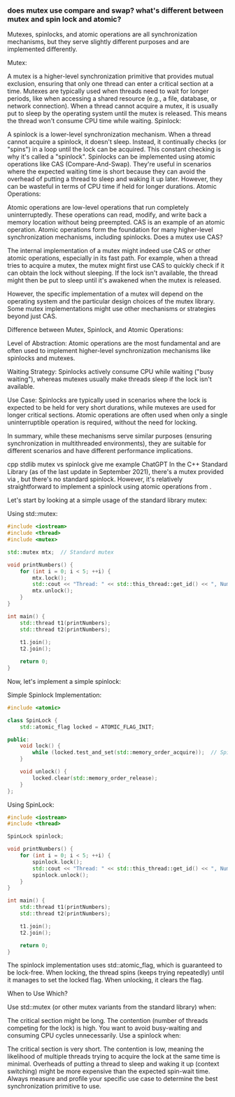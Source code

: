 ### does mutex use compare and swap? what's different between mutex and spin lock and atomic?

Mutexes, spinlocks, and atomic operations are all synchronization mechanisms, but they serve slightly different purposes and are implemented differently.

Mutex:

A mutex is a higher-level synchronization primitive that provides mutual exclusion, ensuring that only one thread can enter a critical section at a time.
Mutexes are typically used when threads need to wait for longer periods, like when accessing a shared resource (e.g., a file, database, or network connection).
When a thread cannot acquire a mutex, it is usually put to sleep by the operating system until the mutex is released. This means the thread won't consume CPU time while waiting.
Spinlock:

A spinlock is a lower-level synchronization mechanism. When a thread cannot acquire a spinlock, it doesn't sleep. Instead, it continually checks (or "spins") in a loop until the lock can be acquired. This constant checking is why it's called a "spinlock".
Spinlocks can be implemented using atomic operations like CAS (Compare-And-Swap).
They're useful in scenarios where the expected waiting time is short because they can avoid the overhead of putting a thread to sleep and waking it up later. However, they can be wasteful in terms of CPU time if held for longer durations.
Atomic Operations:

Atomic operations are low-level operations that run completely uninterruptedly. These operations can read, modify, and write back a memory location without being preempted.
CAS is an example of an atomic operation.
Atomic operations form the foundation for many higher-level synchronization mechanisms, including spinlocks.
Does a mutex use CAS?

The internal implementation of a mutex might indeed use CAS or other atomic operations, especially in its fast path. For example, when a thread tries to acquire a mutex, the mutex might first use CAS to quickly check if it can obtain the lock without sleeping. If the lock isn't available, the thread might then be put to sleep until it's awakened when the mutex is released.

However, the specific implementation of a mutex will depend on the operating system and the particular design choices of the mutex library. Some mutex implementations might use other mechanisms or strategies beyond just CAS.

Difference between Mutex, Spinlock, and Atomic Operations:

Level of Abstraction: Atomic operations are the most fundamental and are often used to implement higher-level synchronization mechanisms like spinlocks and mutexes.

Waiting Strategy: Spinlocks actively consume CPU while waiting ("busy waiting"), whereas mutexes usually make threads sleep if the lock isn't available.

Use Case: Spinlocks are typically used in scenarios where the lock is expected to be held for very short durations, while mutexes are used for longer critical sections. Atomic operations are often used when only a single uninterruptible operation is required, without the need for locking.

In summary, while these mechanisms serve similar purposes (ensuring synchronization in multithreaded environments), they are suitable for different scenarios and have different performance implications.




cpp stdlib mutex vs spinlock give me example
ChatGPT
In the C++ Standard Library (as of the last update in September 2021), there's a mutex provided via <mutex>, but there's no standard spinlock. However, it's relatively straightforward to implement a spinlock using atomic operations from <atomic>.

Let's start by looking at a simple usage of the standard library mutex:

Using std::mutex:

```cpp
#include <iostream>
#include <thread>
#include <mutex>

std::mutex mtx;  // Standard mutex

void printNumbers() {
    for (int i = 0; i < 5; ++i) {
        mtx.lock();
        std::cout << "Thread: " << std::this_thread::get_id() << ", Number: " << i << std::endl;
        mtx.unlock();
    }
}

int main() {
    std::thread t1(printNumbers);
    std::thread t2(printNumbers);
 
    t1.join();
    t2.join();

    return 0;
}
```
Now, let's implement a simple spinlock:

Simple Spinlock Implementation:

```cpp
#include <atomic>

class SpinLock {
    std::atomic_flag locked = ATOMIC_FLAG_INIT;

public:
    void lock() {
        while (locked.test_and_set(std::memory_order_acquire));  // Spin until the lock is acquired
    }

    void unlock() {
        locked.clear(std::memory_order_release);
    }
};
```

Using SpinLock:

```cpp
#include <iostream>
#include <thread>

SpinLock spinlock;

void printNumbers() {
    for (int i = 0; i < 5; ++i) {
        spinlock.lock();
        std::cout << "Thread: " << std::this_thread::get_id() << ", Number: " << i << std::endl;
        spinlock.unlock();
    }
}

int main() {
    std::thread t1(printNumbers);
    std::thread t2(printNumbers);

    t1.join();
    t2.join();

    return 0;
}
```

The spinlock implementation uses std::atomic_flag, which is guaranteed to be lock-free. When locking, the thread spins (keeps trying repeatedly) until it manages to set the locked flag. When unlocking, it clears the flag.

When to Use Which?

Use std::mutex (or other mutex variants from the standard library) when:

The critical section might be long.
The contention (number of threads competing for the lock) is high.
You want to avoid busy-waiting and consuming CPU cycles unnecessarily.
Use a spinlock when:

The critical section is very short.
The contention is low, meaning the likelihood of multiple threads trying to acquire the lock at the same time is minimal.
Overheads of putting a thread to sleep and waking it up (context switching) might be more expensive than the expected spin-wait time.
Always measure and profile your specific use case to determine the best synchronization primitive to use.